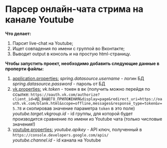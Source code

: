 # Парсер онлайн-чата стрима на канале Youtube

**Что делает:** 
1) Парсит live-chat на Youtube;
2) Ищет совпадения по имени с группой во Вконтакте;
3) Выводит output в консоль и на простую html-страницу.

**Чтобы запустить проект, необходимо добавить следующие данные в проперти файлы:**
1) [application.properties:](https://github.com/Graur/youtube-live-chat-parser/blob/master/src/main/resources/application.properties)
_spring.datasource.username_ - логин БД
_spring.datasource.password_ - пароль от БД
2) [vk.properties:](https://github.com/Graur/youtube-live-chat-parser/blob/master/src/main/resources/vk.properties)
_vk.token_ - токен в вк (получить можно перейдя по ссылке: `https://oauth.vk.com/authorize?client_id=ИД_ВАШЕГО_ПРИЛОЖЕНИЯ&display=page&redirect_uri=https://oauth.vk.com/blank.html&scope=offline,messages&response_type=token&v=5.78` 
и скопировав значение параметра `token` в это поле)  
_youtube.target.vkgroup.id_ - id группы, для которой будет производится сравнение по имени из Youtube чата (только числовые значения!)
3) [youtube.properties:](https://github.com/Graur/youtube-live-chat-parser/blob/master/src/main/resources/youtube.properties)
_youtube.apikey_ - API ключ, полученный в `https://console.developers.google.com/apis/`    
_youtube.channel.id_ - id канала на Youtube
